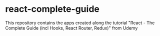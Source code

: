 # react-complete-guide
This repository contains the apps created along the tutorial "React - The Complete Guide (incl Hooks, React Router, Redux)" from Udemy

